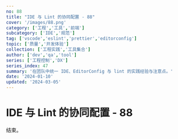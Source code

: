 ```yaml
---
no: 88
title: "IDE 与 Lint 的协同配置 - 88"
cover: '/images/88.png'
category: ['工程','工具','前端']
subcategory: ['IDE','规范']
tag: ['vscode','eslint','prettier','editorconfig']
topic: ['质量','开发体验']
collection: ['工程实践','工具集合']
author: ['dev','qa','tool']
series: ['工程控制','DX']
series_index: 47
summary: '在团队中统一 IDE、EditorConfig 与 lint 的实践经验与注意点。'
date: '2024-01-10'
updated: '2024-03-05'
---
```


# IDE 与 Lint 的协同配置 - 88

结束。
